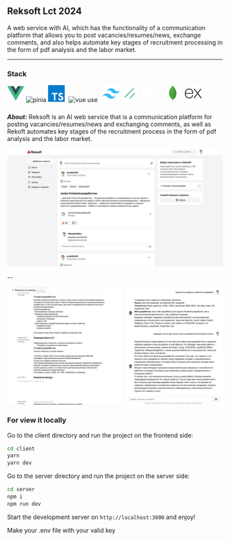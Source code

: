 ## Reksoft Lct 2024

A web service with AI, which has the functionality of a communication platform that allows you to post vacancies/resumes/news, exchange comments, and also helps automate key stages of recruitment processing in the form of pdf analysis and the labor market.

---

### Stack

<div>
<img src="https://github.com/devicons/devicon/blob/master/icons/vuejs/vuejs-original.svg" title="vue" alt="vue" width="40" height="40"/>
<img src="https://pinia.vuejs.org/logo.svg" title="pinia" alt="pinia" width="40" height="40"/>
<img src="https://github.com/devicons/devicon/blob/master/icons/typescript/typescript-original.svg" title="ts" alt="ts" width="40" height="40"/>&nbsp;
<img src="https://seeklogo.com/images/V/vueuse-logo-C7294BFD15-seeklogo.com.png" title="vue use" alt="vue use" width="30" height="33"/>&nbsp;&nbsp;
<img src="https://github.com/devicons/devicon/blob/master/icons/tailwindcss/tailwindcss-original.svg" title="tailwind" alt="tailwind" width="40" height="40"/>
<img src="/about/shadcn-logo.png" title="shadcn" alt="shadcn" width="40" height="40"/>&nbsp;
<img src="/about/yandex-gpt.png" title="yandex-gpt" alt="yandex-gpt" width="40" height="40"/>&nbsp;&nbsp;
<img src="https://github.com/devicons/devicon/blob/master/icons/mongodb/mongodb-original.svg" title="mongo" alt="mongo" width="40" height="40"/>&nbsp;
<img src="https://github.com/devicons/devicon/blob/master/icons/express/express-original.svg" title="express" alt="express" width="40" height="40"/>&nbsp;

###
___About:___ 
Reksoft is an AI web service that is a communication platform for posting vacancies/resumes/news and exchanging comments, as well as Rekoft automates key stages of the recruitment process in the form of pdf analysis and the labor market.

<img src="/about/reksoft.png" title="xpiler" alt="xpiler" />

--

<img src="/about/reksoft-ai.png" title="xpiler" alt="xpiler" />
</div>



### For view it locally

Go to the client directory and run the project on the frontend side:

```bash
cd client
yarn
yarn dev
```

Go to the server directory and run the project on the server side:

```bash
cd server
npm i
npm run dev
```

Start the development server on `http://localhost:3000` and enjoy!


Make your .env file with your valid key

